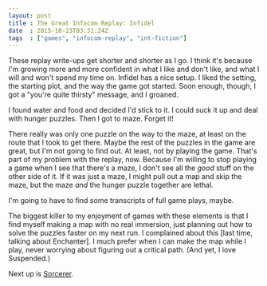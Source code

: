 ```yaml
---
layout: post
title : The Great Infocom Replay: Infidel
date  : 2015-10-23T03:31:24Z
tags  : ["games", "infocom-replay", "int-fiction"]
---
```

These replay write-ups get shorter and shorter as I go.  I think it's because I'm growing more and more confident in what I like and don't like, and what I will and won't spend my time on.  Infidel has a nice setup.  I liked the setting, the starting plot, and the way the game got started.  Soon enough, though, I got a "you're quite thirsty" message, and I groaned.

I found water and food and decided I'd stick to it.  I could suck it up and deal with hunger puzzles.  Then I got to maze.  Forget it!

There really was only one puzzle on the way to the maze, at least on the route that I took to get there.  Maybe the rest of the puzzles in the game are great, but I'm not going to find out.  At least, not by playing the game.  That's part of my problem with the replay, now.  Because I'm willing to stop playing a game when I see that there's a maze, I don't see all the *good* stuff on the other side of it.  If it was just a maze, I might pull out a map and skip the maze, but the maze *and* the hunger puzzle together are lethal.

I'm going to have to find some transcripts of full game plays, maybe.

The biggest killer to my enjoyment of games with these elements is that I find myself making a map with no real immersion, just planning out how to solve the puzzles faster on my next run.  I complained about this [last time, talking about Enchanter].  I much prefer when I can make the map while I play, never worrying about figuring out a critical path.  (And yet, I love Suspended.)

Next up is [Sorcerer](https://en.wikipedia.org/wiki/Sorcerer_(video_game)).

